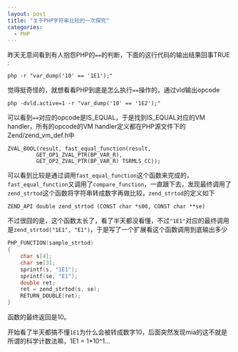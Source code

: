 ```yaml
---
layout: post
title: "关于PHP字符串比较的一次探究"
categories:
  - PHP
---
```


昨天无意间看到有人抱怨PHP的`==`的判断，下面的这行代码的输出结果回事TRUE :
	
	php -r "var_dump('10' == '1E1');"

觉得挺奇怪的，就想看看PHP到底是怎么执行`==`操作的，通过vld输出opcode

	php -dvld.active=1 -r "var_dump('10' == '1E2');"

可以看到`==`对应的opcode是IS_EQUAL，于是找到IS_EQUAL对应的VM handler，所有的opcode的VM handler定义都在PHP源文件下的Zend/zend_vm_def.h中

	ZVAL_BOOL(result, fast_equal_function(result,
             GET_OP1_ZVAL_PTR(BP_VAR_R),
             GET_OP2_ZVAL_PTR(BP_VAR_R) TSRMLS_CC));

可以看到比较是通过调用`fast_equal_function`这个函数来完成的，`fast_equal_function`又调用了`compare_function`，一直跟下去，发现最终调用了`zend_strtod`这个函数将字符串转成数字再做比较，`zend_strtod`的定义如下

	ZEND_API double zend_strtod (CONST char *s00, CONST char **se)

不过很囧的是，这个函数太长了，看了半天都没看懂，不过`"1E1"`对应的最终调用是`zend_strtod("1E1", "E1")`，于是写了一个扩展看这个函数调用到底输出多少
```c
PHP_FUNCTION(sample_strtod)
{
	char s[4];
	char se[3];
	sprintf(s, "1E1");
	sprintf(se, "E1");
	double ret;
	ret = zend_strtod(s, se);
	RETURN_DOUBLE(ret);
}
```

函数的最终返回是10。

开始看了半天都搞不懂`1E1`为什么会被转成数字10，后面突然发现mia的这不就是所谓的科学计数法嘛，1E1 = 1*10^1...

